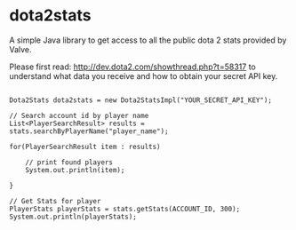 dota2stats
==========

A simple Java library to get access to all the public dota 2 stats provided by Valve.

Please first read: <http://dev.dota2.com/showthread.php?t=58317> to understand what data you receive and how to obtain your secret API key.



```

Dota2Stats dota2stats = new Dota2StatsImpl("YOUR_SECRET_API_KEY");

// Search account id by player name
List<PlayerSearchResult> results = stats.searchByPlayerName("player_name");
	
for(PlayerSearchResult item : results)

    // print found players
    System.out.println(item);	
		
}		

// Get Stats for player
PlayerStats playerStats = stats.getStats(ACCOUNT_ID, 300);
System.out.println(playerStats);

        
```


